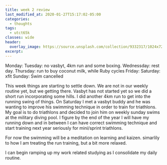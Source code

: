 ```yaml
---
title: week 2 review
last_modified_at: 2020-01-27T15:17:02-05:00
categories:
  - thoughts
tags:
  - utct65k
classes: wide
header:
  overlay_image: https://source.unsplash.com/collection/9332317/1024x720
excerpt:
---
```


Monday:
Tuesday: no vasbyt, 4km run and some boxing.
Wednessday: rest day.
Thursday: run to buy coconut milk, while Ruby cycles
Friday:
Saturday: xfit
Sunday: Swim cancelled

This week things are starting to settle down. We are not in our weekly routine yet, but we getting there. Vasbyt has not started yet so we did a short run incorporating some hills.
I did another 4km run to get into the running swing of things.
On Saturday I met a vasbyt buddy and he was wanting to improve his swimming technique in order to train for triathlons. My goal is to do triathlons and decided to join him on weekly sunday swims at the military diving pool. I figure by the end of the year I will have my running down and in between I can have correct swimming technique and start training next year seriously for mini/sprint triathlons.

For now the swimming will be a meditation on learning and kaizen. simarlily to how I am treating the run training, but a bit more relaxed.

I can begin ramping up my work related studying as I consolidate my daily routine. 
